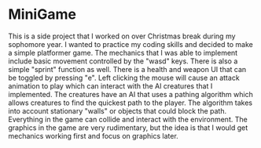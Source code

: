 # MiniGame
This is a side project that I worked on over Christmas break during my sophomore year. I wanted to practice my coding skills and decided to make a simple platformer game. The mechanics that I was able to implement include basic movement controlled by the "wasd" keys. There is also a simple "sprint" function as well. There is a health and weapon UI that can be toggled by pressing "e". Left clicking the mouse will cause an attack animation to play which can interact with the AI creatures that I implemented. The creatures have an AI that uses a pathing algorithm which allows creatures to find the quickest path to the player. The algorithm takes into account stationary "walls" or objects that could block the path. Everything in the game can collide and interact with the environment. The graphics in the game are very rudimentary, but the idea is that I would get mechanics working first and focus on graphics later. 
